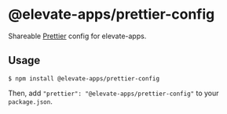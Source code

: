 # @elevate-apps/prettier-config

Shareable [Prettier](https://prettier.io) config for elevate-apps.

## Usage

```shell
$ npm install @elevate-apps/prettier-config
```

Then, add `"prettier": "@elevate-apps/prettier-config"` to your `package.json`.
